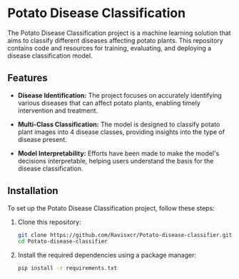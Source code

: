 # Potato Disease Classification


The Potato Disease Classification project is a machine learning solution that aims to classify different diseases affecting potato plants. This repository contains code and resources for training, evaluating, and deploying a disease classification model.

## Features

- **Disease Identification:** The project focuses on accurately identifying various diseases that can affect potato plants, enabling timely intervention and treatment.

- **Multi-Class Classification:** The model is designed to classify potato plant images into 4 disease classes, providing insights into the type of disease present.

- **Model Interpretability:** Efforts have been made to make the model's decisions interpretable, helping users understand the basis for the disease classification.

## Installation

To set up the Potato Disease Classification project, follow these steps:

1. Clone this repository:

   ```bash
   git clone https://github.com/Ravisxcr/Potato-disease-classifier.git
   cd Potato-disease-classifier
   ```

2. Install the required dependencies using a package manager:

   ```bash
   pip install -r requirements.txt
   ```

